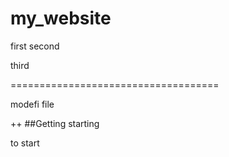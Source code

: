 # my_website

first
second

third

====================================

modefi file

++
##Getting starting

to start 
